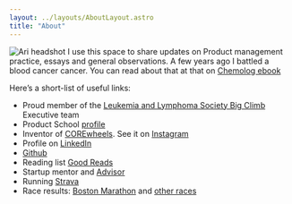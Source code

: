 ```yaml
---
layout: ../layouts/AboutLayout.astro
title: "About"
---
```


![Ari headshot](/assets/images/ari-shaved.png)
I use this space to share updates on Product management practice, essays and general observations. A few years ago I battled a blood cancer cancer. You can read about that at that on [Chemolog ebook](/Chemolog-ebook.pdf)

Here’s a short-list of useful links:
* Proud member of the [Leukemia and Lymphoma Society Big Climb](https://www.facebook.com/LLSGBA/posts/ari-akerstein-was-diagnosed-with-blood-cancer-two-years-ago-as-a-father-and-husb/10158461765008724/) Executive team
* Product School [profile](https://productschool.com/product-leaders/ari-akerstein)
* Inventor of [COREwheels](https://www.amazon.com/SKLZ-APD-CW01-02-Dynamic-Strength-Trainer/dp/B00C81JUS2/ref=sr_1_2_sspa). See it on [Instagram](https://www.instagram.com/explore/tags/corewheels/?hl=en) 
* Profile on [LinkedIn](https://www.linkedin.com/in/ariakerstein/)
* [Github](https://github.com/ariakerstein)
* Reading list [Good Reads](https://www.goodreads.com/review/list/59584576?shelf=%23ALL%23)
* Startup mentor and [Advisor](https://www.about.greatnonprofits.org/advisory-board)
* Running [Strava](https://www.strava.com/dashboard)
* Race results: [Boston Marathon](http://registration.baa.org/cfm_Archive/iframe_ArchiveSearch.cfm) and [other races](https://www.runraceresults.com/Secure/RaceResults.cfm?ID=RCLF2016)
